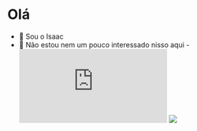 # Olá
- 👋 Sou o Isaac
- 👀 Não estou nem um pouco interessado nisso aqui
-![casimiro](https://www.lance.com.br/fora-de-campo/casimiro-transfere-r-mil-para-barraca-de-cachorro-quente-e-seguidores-comem-de-graca.html)
<a href=””><img src=”https://www.lance.com.br/fora-de-campo/casimiro-transfere-r-mil-para-barraca-de-cachorro-quente-e-seguidores-comem-de-graca.html”></img></a>

<!---
f0ntestp/f0ntestp is a ✨ special ✨ repository because its `README.md` (this file) appears on your GitHub profile.
You can click the Preview link to take a look at your changes.
--->
